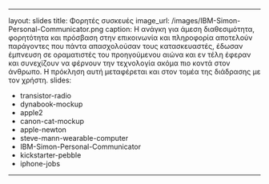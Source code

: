  ---
layout: slides
title: Φορητές συσκευές
image_url: /images/IBM-Simon-Personal-Communicator.png
caption: H ανάγκη για άμεση διαθεσιμότητα, φορητότητα και πρόσβαση στην επικοινωνία και πληροφορία αποτελούν παράγοντες
που πάντα απασχολούσαν τους κατασκευαστές, έδωσαν έμπνευση σε οραματιστές του προηγούμενου
αιώνα και εν τέλη έφεραν και συνεχίζουν να φέρνουν την τεχνολογία ακόμα πιο κοντά στον άνθρωπο. 
Η πρόκληση αυτή μεταφέρεται και στον τομέα της διάδρασης με τον χρήστη.
slides:
  - transistor-radio
  - dynabook-mockup
  - apple2
  - canon-cat-mockup
  - apple-newton
  - steve-mann-wearable-computer
  - IBM-Simon-Personal-Communicator
  - kickstarter-pebble
  - iphone-jobs
 ---
 
